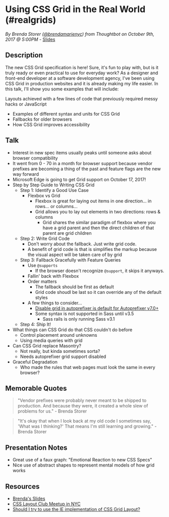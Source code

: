 # Using CSS Grid in the Real World (#realgrids)
*By Brenda Storer ([@brendamarienyc](https://twitter.com/brendamarienyc)) from Thoughtbot on October 9th, 2017 @ 5:00PM* - [Slides](http://brendastorer.com/presentations/2017-10-CSSDevConf/assets/player/KeynoteDHTMLPlayer.html#0)

## Description

The new CSS Grid specification is here! Sure, it's fun to play with, but is it truly ready or even practical to use for everyday work? As a designer and front-end developer at a software development agency, I've been using CSS Grid in production websites and it is already making my life easier. In this talk, I'll show you some examples that will include:

Layouts achieved with a few lines of code that previously required messy hacks or JavaScript

- Examples of different syntax and units for CSS Grid 
- Fallbacks for older browsers 
- How CSS Grid improves accessibility

## Talk

- Interest in new spec items usually peaks until someone asks about browser compatibility
- It went from 0 - 70 in a month for browser support because vendor prefixes are becoming a thing of the past and feature flags are the new way forward
- Microsoft Edge is going to get Grid support on October 17, 2017!
- Step by Step Guide to Writing CSS Grid
	- Step 1: Identify a Good Use Case
		- Flexbox vs Grid
			- Flexbox is great for laying out items in one direction... in rows... or columns...
			- Grid allows you to lay out elements in two directions: rows & columns
				- Grid shares the similar paradigm of flexbox where you have a grid parent and then the direct children of that parent are grid children
	- Step 2: Write Grid Code
		- Don't worry about the fallback. Just write grid code.
		- A benefit of grid code is that is simplifies the markup because the visual aspect will be taken care of by grid
	- Step 3: Fallback Gracefully with Feature Queries
		- Use `@supports` 
			- If the browser doesn't recognize `@support`, it skips it anyways.
		- Fallin' back with Flexbox
		- Order matters
			- The fallback should be first as default
			- Grid code shoudl be last so it can override any of the default styles
		- A few things to consider...
			- [Disable grid in autoprefixer is default for Autoprefixer v7.0+](https://twitter.com/autoprefixer/status/849744717570899968)
			- Some syntax is not supported in Sass until v3.5
				- Sass rails is only running Sass v3.1
	- Step 4: Ship It!
- What things can CSS Grid do that CSS couldn't do before
	- Control placement around unknowns
	- Using media queries with grid
- Can CSS Grid replace Masontry?
	- Not really, but kinda sometimes sorta?
	- Needs autoprefixer grid support disabled
- Graceful Degradation
	- Who made the rules that web pages must look the same in every browser?

## Memorable Quotes

> "Vendor prefixes were probably never meant to be shipped to production. And because they were, it created a whole slew of problems for us." - Brenda Storer

> "It's okay that when I look back at my old code I sometimes say, 'What was I thinking?' That means I'm still learning and growing." - Brenda Storer

## Presentation Notes

- Great use of a faux graph: "Emotional Reaction to new CSS Specs"
- Nice use of abstract shapes to represent mental models of how grid works

## Resources

- [Brenda's Slides](http://brendastorer.com/presentations/2017-10-CSSDevConf/assets/player/KeynoteDHTMLPlayer.html#0)
- [CSS Layout Club Meetup in NYC](https://www.meetup.com/CSS-Layout-Club/)
- [Should I try to use the IE implementation of CSS Grid Layout?](https://rachelandrew.co.uk/archives/2016/11/26/should-i-try-to-use-the-ie-implementation-of-css-grid-layout/)
